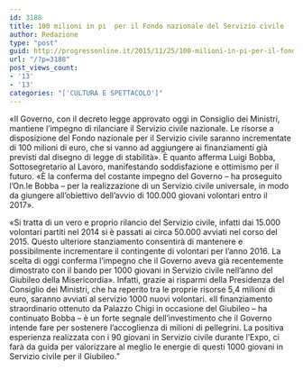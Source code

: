 ```yaml
---
id: 3188
title: 100 milioni in pi  per il Fondo nazionale del Servizio civile
author: Redazione
type: "post"
guid: http://progressonline.it/2015/11/25/100-milioni-in-pi-per-il-fondo-nazionale-del-servizio-civile/
url: "/?p=3188"
post_views_count:
- '13'
- '13'
categories: "['CULTURA E SPETTACOLO']"
---
```


«Il Governo, con il decreto legge approvato oggi in Consiglio dei Ministri, mantiene l’impegno di rilanciare il Servizio civile nazionale. Le risorse a disposizione del Fondo nazionale per il Servizio civile saranno incrementate di 100 milioni di euro, che si vanno ad aggiungere ai finanziamenti già previsti dal disegno di legge di stabilità». È quanto afferma Luigi Bobba, Sottosegretario al Lavoro, manifestando soddisfazione e ottimismo per il futuro. «È la conferma del costante impegno del Governo – ha proseguito l’On.le Bobba – per la realizzazione di un Servizio civile universale, in modo da giungere all’obiettivo dell’avvio di 100.000 giovani volontari entro il 2017».

«Si tratta di un vero e proprio rilancio del Servizio civile, infatti dai 15.000 volontari partiti nel 2014 si è passati ai circa 50.000 avviati nel corso del 2015. Questo ulteriore stanziamento consentirà di mantenere e possibilmente incrementare il contingente di volontari per l’anno 2016. La scelta di oggi conferma l’impegno che il Governo aveva già recentemente dimostrato con il bando per 1000 giovani in Servizio civile nell’anno del Giubileo della Misericordia». Infatti, grazie ai risparmi della Presidenza del Consiglio dei Ministri, che ha reperito tra le proprie risorse 5,4 milioni di euro, saranno avviati al servizio 1000 nuovi volontari. «Il finanziamento straordinario ottenuto da Palazzo Chigi in occasione del Giubileo – ha continuato Bobba – è un forte segnale dell’investimento che il Governo intende fare per sostenere l’accoglienza di milioni di pellegrini. La positiva esperienza realizzata con i 90 giovani in Servizio civile durante l’Expo, ci farà da guida per valorizzare al meglio le energie di questi 1000 giovani in Servizio civile per il Giubileo.”